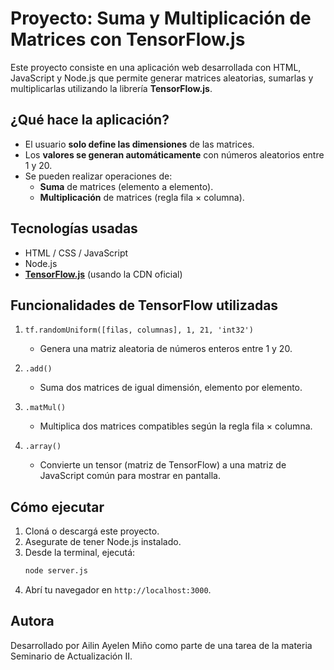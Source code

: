 # Proyecto: Suma y Multiplicación de Matrices con TensorFlow.js

Este proyecto consiste en una aplicación web desarrollada con HTML, JavaScript y Node.js que permite generar matrices aleatorias, sumarlas y multiplicarlas utilizando la librería **TensorFlow.js**.

## ¿Qué hace la aplicación?

- El usuario **solo define las dimensiones** de las matrices.
- Los **valores se generan automáticamente** con números aleatorios entre 1 y 20.
- Se pueden realizar operaciones de:
  - **Suma** de matrices (elemento a elemento).
  - **Multiplicación** de matrices (regla fila × columna).

## Tecnologías usadas

- HTML / CSS / JavaScript
- Node.js
- **[TensorFlow.js](https://www.tensorflow.org/js)** (usando la CDN oficial)

## Funcionalidades de TensorFlow utilizadas

1. `tf.randomUniform([filas, columnas], 1, 21, 'int32')`
   - Genera una matriz aleatoria de números enteros entre 1 y 20.

2. `.add()`
   - Suma dos matrices de igual dimensión, elemento por elemento.

3. `.matMul()`
   - Multiplica dos matrices compatibles según la regla fila × columna.

4. `.array()`
   - Convierte un tensor (matriz de TensorFlow) a una matriz de JavaScript común para mostrar en pantalla.

## Cómo ejecutar

1. Cloná o descargá este proyecto.
2. Asegurate de tener Node.js instalado.
3. Desde la terminal, ejecutá:
   ```bash
   node server.js
   ```
4. Abrí tu navegador en `http://localhost:3000`.

## Autora

Desarrollado por Ailin Ayelen Miño como parte de una tarea de la materia Seminario de Actualización II.